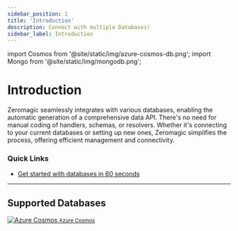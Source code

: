 ```yaml
---
sidebar_position: 1
title: 'Introduction'
description: Connect with multiple Databases! 
sidebar_label: Introduction 
---
```


import Cosmos from '@site/static/img/azure-cosmos-db.png';
import Mongo from '@site/static/img/mongodb.png';

# Introduction

Zeromagic seamlessly integrates with various databases, enabling the automatic generation of a comprehensive data API. There's no need for manual coding of handlers, schemas, or resolvers. Whether it's connecting to your current databases or setting up new ones, Zeromagic simplifies the process, offering efficient management and connectivity.


### Quick Links
- [Get started with databases in 60 seconds](./databases.md)

--- 
## Supported Databases


<div class="card-container">
  <a class="card" href="quickstart">
    <img src={Cosmos} alt="Azure Cosmos"  />
    <small>Azure Cosmos</small> 
  </a>

  <!-- <div class="card">
    <img src={Mongo} alt="MongoDB"  />
     <small>Mongo DB</small> 
  </div> -->
</div>